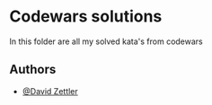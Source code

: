 
# Codewars solutions

In this folder are all my solved kata's from codewars

## Authors

- [@David Zettler](https://www.github.com/nxtdxve)

